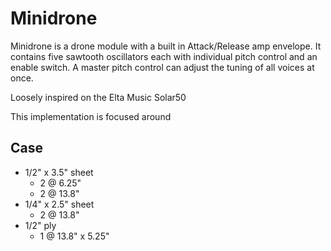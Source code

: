 # Minidrone

Minidrone is a drone module with a built in Attack/Release amp envelope. It contains five sawtooth oscillators each with individual pitch control and an enable switch. A master pitch control can adjust the tuning of all voices at once. 

Loosely inspired on the Elta Music Solar50

This implementation is focused around 



## Case

- 1/2" x 3.5" sheet
  - 2 @ 6.25"
  - 2 @ 13.8"
- 1/4" x 2.5" sheet
  - 2 @ 13.8"
- 1/2" ply
  - 1 @ 13.8" x 5.25"
